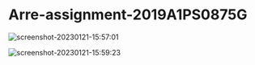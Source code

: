 # Arre-assignment-2019A1PS0875G

![screenshot-20230121-15:57:01](https://user-images.githubusercontent.com/63968089/213862876-9c4b0e0c-d504-49f0-abd2-52f543e51a13.png)

![screenshot-20230121-15:59:23](https://user-images.githubusercontent.com/63968089/213862935-b15d1753-cfc2-46e9-958e-086fa1d0d12a.png)
